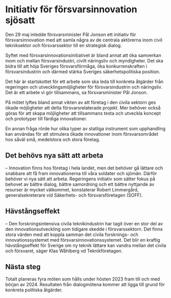 # Initiativ för försvarsinnovation sjösatt

Den 29 maj inledde försvarsminister Pål Jonson ett initiativ för försvarsinnovation med att samla några av de centrala aktörerna inom civil tekniksektor och försvarssektor till en strategisk dialog.

Syftet med försvarsinnovationsinitiativet är bland annat att öka samverkan inom och mellan försvarsindustri, civilt näringsliv och myndigheter. Det ska bidra till att höja Sveriges försvarsförmåga, öka konkurrenskraften i försvarsindustrin och därmed stärka Sveriges säkerhetspolitiska position.

Det här är startskottet för ett arbete som ska leda till konkreta åtgärder från regeringen och utvecklingsmöjligheter för försvarsindustrin och näringsliv. Det är ett arbete vi gör tillsammans, sa försvarsminister Pål Jonson.

På mötet lyftes bland annat vikten av att företag i den civila sektorn ges ökade möjligheter att delta försvarsrelaterade projekt. Mer behöver också göras för att skapa möjligheter att tillsammans testa och utveckla koncept och prototyper till färdiga innovationer.

En annan fråga rörde hur olika typer av statliga instrument som upphandling kan användas för att stimulera ökade innovationer inom försvarsområdet hos såväl små, medelstora och stora företag.

## Det behövs nya sätt att arbeta

– Innovation finns hos företag i hela landet, men det behöver gå lättare och snabbare att få fram innovationerna till våra soldater och sjömän. Därför behöver vi nya sätt att arbeta. Regeringens initiativ som sätter fokus på behovet av bättre dialog, bättre samordning och ett bättre nyttjande av resurser är mycket välkommet, konstaterar Robert Limmergård, generalsekreterare vid Säkerhets- och försvarsföretagen (SOFF).

## Hävstångseffekt

– Den forskningsintensiva civila teknikindustrin har tagit över en stor del av den innovationsutveckling som tidigare skedde i försvarssektorn. Det finns stora värden med att koppla samman det civila forsknings- och innovationssystemet med försvarsinnovationssystemet. Det blir en kraftig hävstångseffekt för Sverige om ny teknik lättare kan vandra mellan det civila och försvaret, säger Klas Wåhlberg vd Teknikföretagen.

## Nästa steg

Totalt planeras fyra möten som hålls under hösten 2023 fram till och med början av 2024. Resultaten från dialogmötena kommer att ligga till grund för konkreta politiska åtgärder.
